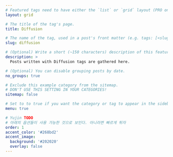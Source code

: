 ```yaml
---
# Featured tags need to have either the `list` or `grid` layout (PRO only).
layout: grid

# The title of the tag's page.
title: Diffusion

# The name of the tag, used in a post's front matter (e.g. tags: [<slug>]).
slug: diffusion

# (Optional) Write a short (~150 characters) description of this featured tag.
description: >
  Posts written with Diffusion tags are gathered here.

# (Optional) You can disable grouping posts by date.
no_groups: true

# Exclude this example category from the sitemap.
# DON'T USE THIS SETTING IN YOUR CATEGORIES!
sitemap: false

# Set to to true if you want the category or tag to appear in the sidebar
menu: true

# Yujin TODO
# 아래의 옵션들이 사용 가능한 것으로 보인다. 아니라면 빠르게 튀자
order: 1
accent_color: '#268bd2'
accent_image: 
  background: '#202020'
  overlay: false
---
```

